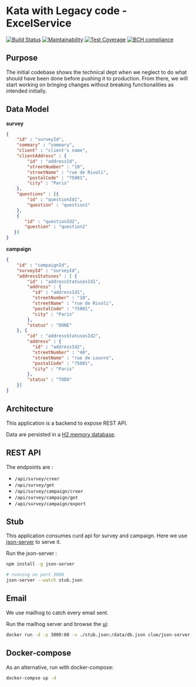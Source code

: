# Kata with Legacy code - ExcelService

[![Build Status](https://travis-ci.org/newlight77/kata-legacy-excelservice.svg?branch=master)](https://travis-ci.org/newlight77/kata-legacy-excelservice)
[![Maintainability](https://api.codeclimate.com/v1/badges/0a7b2d54b65bab7fa33a/maintainability)](https://codeclimate.com/github/newlight77/kata-legacy-excelservice/maintainability)
[![Test Coverage](https://api.codeclimate.com/v1/badges/0a7b2d54b65bab7fa33a/test_coverage)](https://codeclimate.com/github/newlight77/kata-legacy-excelservice/test_coverage)
[![BCH compliance](https://bettercodehub.com/edge/badge/newlight77/kata-legacy-excelservice?branch=master)](https://bettercodehub.com/)

## Purpose

The initial codebase shows the technical dept when we neglect to do what should have been done before pushing it to production. From there, we will start working on bringing changes without breaking functionalities as intended initially.

## Data Model

__survey__
```json
{
    "id" : "surveyId",
    "sommary" : "sommary",
    "client" : "client's name",
    "clientAddress" : {
        "id" : "addressId",
        "streetNumber" : "10",
        "streetName" : "rue de Rivoli",
        "postalCode" : "75001",
        "city" : "Paris"
    },
    "questions" : [{
        "id" : "questionId1",
        "question" : "question1"
    }, 
    {
       "id" : "questionId2",
       "question" : "question2"
   }] 
}
```

__campaign__
```json
{
    "id" : "campaignId",
    "surveyId" : "surveyId",
    "addressStatuses" : [ {
        "id" : "addressStatusesId1",
        "address" : {
          "id" : "addressId1",
          "streetNumber" : "10",
          "streetName" : "rue de Rivoli",
          "postalCode" : "75001",
          "city" : "Paris"
        },
        "status" : "DONE"
    }, {
        "id" : "addressStatusesId2",
        "address" : {
          "id" : "addressId2",
          "streetNumber" : "40",
          "streetName" : "rue de Louvre",
          "postalCode" : "75001",
          "city" : "Paris"
        },
        "status" : "TODO"
    }] 
}
```

## Architecture 

This application is a backend to expose REST API. 

Data are persisted in a [H2 memory database](http://localhost:8080/h2-console).

## REST API

The endpoints are :

- `/api/survey/creer`
- `/api/survey/get`
- `/api/survey/campaign/creer`
- `/api/survey/campaign/get`
- `/api/survey/campaign/export`

## Stub

This application consumes curd api for survey and campaign. Here we use [json-server](https://github.com/typicode/json-server#getting-started) to serve it.

Run the json-server :

```bash
npm install -g json-server

# running on port 3000
json-server --watch stub.json

```

## Email

We use mailhog to catch every email sent. 

Run the mailhog server and browse the [ui](http://localhost:8025/#):

```bash
docker run -d -p 3000:80 -v ./stub.json:/data/db.json clue/json-server
```

## Docker-compose

As an alternative, run with docker-compose:

```bash
docker-compse up -d
```